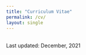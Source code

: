```yaml
---
title: "Curriculum Vitae"
permalink: /cv/
layout: single
---
```

<br>
Last updated: December, 2021

<!--- [CV_JuyeonCho.pdf](https://github.com/juyeoncho/juyeoncho.github.io/files/7930559/CV_JuyeonCho.pdf) --->
